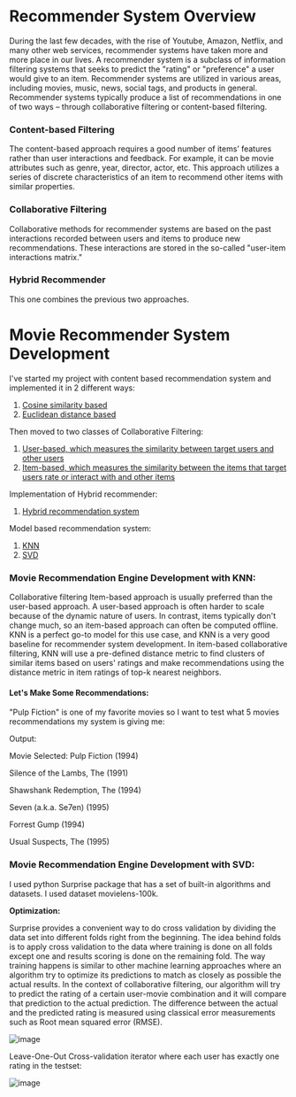 # Recommender System Overview
During the last few decades, with the rise of Youtube, Amazon, Netflix, and many other web services, recommender systems have taken more and more place in our lives. A recommender system is a subclass of information filtering systems that seeks to predict the "rating" or "preference" a user would give to an item. Recommender systems are utilized in various areas, including movies, music, news, social tags, and products in general. Recommender systems typically produce a list of recommendations in one of two ways – through collaborative filtering or content-based filtering.

### Content-based Filtering
The content-based approach requires a good number of items’ features rather than user interactions and feedback. For example, it can be movie attributes such as genre, year, director, actor, etc. This approach utilizes a series of discrete characteristics of an item to recommend other items with similar properties.

### Collaborative Filtering
Collaborative methods for recommender systems are based on the past interactions recorded between users and items to produce new recommendations. These interactions are stored in the so-called "user-item interactions matrix."

### Hybrid Recommender
This one combines the previous two approaches.

# Movie Recommender System Development

I've started my project with content based recommendation system and implemented it in 2 different ways:
  1. [Cosine similarity based](https://github.com/tanyaryabov/ML/blob/master/Recommendation_System/Content_Based_Netflix_Recommender.ipynb)
  2. [Euclidean distance based](https://github.com/tanyaryabov/ML/blob/master/Recommendation_System/Content_Based_Netflix_Recommender__euc_sim.ipynb)
  
Then moved to two classes of Collaborative Filtering:  
  1. [User-based, which measures the similarity between target users and other users](https://github.com/tanyaryabov/ML/blob/master/Recommendation_System/RS_collaborative_filtering_user_based.ipynb)
  2. [Item-based, which measures the similarity between the items that target users rate or interact with and other items](https://github.com/tanyaryabov/ML/blob/master/Recommendation_System/RS_collaborative_filtering_item_based.ipynb)

Implementation of Hybrid recommender:
  1. [Hybrid recommendation system](https://github.com/tanyaryabov/ML/blob/master/Recommendation_System/Hybrid_recommendation_system.ipynb)
  
 Model based recommendation system:
  1. [KNN](https://github.com/tanyaryabov/ML/blob/master/Recommendation_System/Content_based_kNN.ipynb)
  2. [SVD](https://github.com/tanyaryabov/ML/blob/master/Recommendation_System/RS_colloborative_filtering_model_based.ipynb)

### Movie Recommendation Engine Development with KNN:

Collaborative filtering Item-based approach is usually preferred than the user-based approach. A user-based approach is often harder to scale because of the dynamic nature of users. In contrast, items typically don't change much, so an item-based approach can often be computed offline.
KNN is a perfect go-to model for this use case, and KNN is a very good baseline for recommender system development. In item-based collaborative filtering, KNN will use a pre-defined distance metric to find clusters of similar items based on users' ratings and make recommendations using the distance metric in item ratings of top-k nearest neighbors.

#### Let's Make Some Recommendations:
"Pulp Fiction" is one of my favorite movies so I want to test what 5 movies recommendations my system is giving me:

<p>Output:</p>
<p>Movie Selected:  Pulp Fiction (1994)</p>
<p>Silence of the Lambs, The (1991)</p>
<p>Shawshank Redemption, The (1994)</p>
<p>Seven (a.k.a. Se7en) (1995)</p>
<p>Forrest Gump (1994)</p>
<p>Usual Suspects, The (1995)</p>

### Movie Recommendation Engine Development with SVD:

I used python Surprise package that has a set of built-in algorithms and datasets. I used dataset movielens-100k. 

**Optimization:** 

Surprise provides a convenient way to do cross validation by dividing the data set into different folds right from the beginning. The idea behind folds is to apply cross validation to the data where training is done on all folds except one and results scoring is done on the remaining fold. The way training happens is similar to other machine learning approaches where an algorithm try to optimize its predictions to match as closely as possible the actual results. In the context of collaborative filtering, our algorithm will try to predict the rating of a certain user-movie combination and it will compare that prediction to the actual prediction. The difference between the actual and the predicted rating is measured using classical error measurements such as Root mean squared error (RMSE).

![image](https://user-images.githubusercontent.com/47042850/114516303-1fa17d00-9bf2-11eb-8653-6e4ba85ad0a6.png)
 
Leave-One-Out Cross-validation iterator where each user has exactly one rating in the testset:

![image](https://user-images.githubusercontent.com/47042850/114520267-1d412200-9bf6-11eb-8ed4-12c74ad762fe.png)

